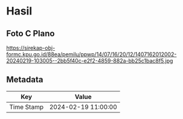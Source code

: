 # Hasil

## Foto C Plano

https://sirekap-obj-formc.kpu.go.id/88ea/pemilu/ppwp/14/07/16/20/12/1407162012002-20240219-103005--2bb5f40c-e2f2-4859-882a-bb25c1bac8f5.jpg


## Metadata

| Key        | Value               |
| ---------- | ------------------- |
| Time Stamp | 2024-02-19 11:00:00 |



